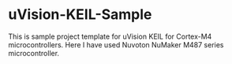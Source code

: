 # uVision-KEIL-Sample
This is sample project template for uVision KEIL for Cortex-M4 microcontrollers. Here I have used Nuvoton NuMaker M487 series microcontroller.
